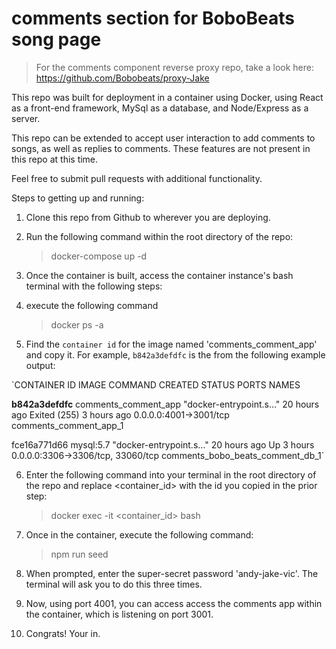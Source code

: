 # comments section for BoboBeats song page

> For the comments component reverse proxy repo, take a look here: https://github.com/Bobobeats/proxy-Jake

This repo was built for deployment in a container using Docker, using React as a front-end framework, MySql as a database, and Node/Express as a server. 

This repo can be extended to accept user interaction to add comments to songs, as well as replies to comments. These features are not present in this repo at this time.

Feel free to submit pull requests with additional functionality.

Steps to getting up and running:

1) Clone this repo from Github to wherever you are deploying.
2) Run the following command within the root directory of the repo:
    > docker-compose up -d
3) Once the container is built, access the container instance's bash terminal with the following steps:
4) execute the following command
    > docker ps -a
    
5) Find the `container id` for the image named 'comments_comment_app' and copy it. For example, `b842a3defdfc` is the from the following example output:

`CONTAINER ID        IMAGE                  COMMAND                  CREATED             STATUS                     PORTS                               NAMES
    
__b842a3defdfc__        comments_comment_app   "docker-entrypoint.s…"   20 hours ago        Exited (255) 3 hours ago   0.0.0.0:4001->3001/tcp              comments_comment_app_1

fce16a771d66        mysql:5.7              "docker-entrypoint.s…"   20 hours ago        Up 3 hours                 0.0.0.0:3306->3306/tcp, 33060/tcp   comments_bobo_beats_comment_db_1`


6) Enter the following command into your terminal in the root directory of the repo and replace <container_id> with the id you copied in the prior step:
    > docker exec -it <container_id> bash
    
7) Once in the container, execute the following command:
    > npm run seed
    
8) When prompted, enter the super-secret password 'andy-jake-vic'. The terminal will ask you to do this three times.

9) Now, using port 4001, you can access access the comments app within the container, which is listening on port 3001.

10) Congrats! Your in.
